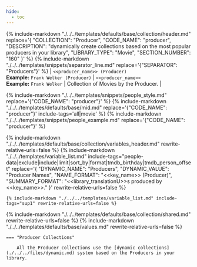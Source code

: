```yaml
---
hide:
  - toc
---
```

{%
    include-markdown "./../../templates/defaults/base/collection/header.md"
    replace='{
        "COLLECTION": "Producer",
        "CODE_NAME": "producer",
        "DESCRIPTION": "dynamically create collections based on the most popular producers in your library",
        "LIBRARY_TYPE": "Movie",
        "SECTION_NUMBER": "160"
    }'
%}
{% include-markdown "./../../templates/snippets/separator_line.md" replace='{"SEPARATOR": "Producers"}' %}
| `<<producer_name>> (Producer)`<br>**Example:** `Frank Welker (Producer)` | `<<producer_name>>`<br>**Example:** `Frank Welker` | Collection of Movies by the Producer. |

{% include-markdown "./../../templates/snippets/people_style.md" replace='{"CODE_NAME": "producer"}' %}
{% include-markdown "./../../templates/defaults/base/mid.md" replace='{"CODE_NAME": "producer"}' include-tags='all|movie' %}
    {% include-markdown "./../../templates/snippets/people_example.md" replace='{"CODE_NAME": "producer"}' %}

{% include-markdown "./../../templates/defaults/base/collection/variables_header.md" rewrite-relative-urls=false %} 
    {%
        include-markdown "./../../templates/variable_list.md"
        include-tags="people-data|exclude|include|limit|sort_by|format|tmdb_birthday|tmdb_person_offset"
        replace='{
            "DYNAMIC_NAME": "Producers", 
            "DYNAMIC_VALUE": "Producer Names",
            "NAME_FORMAT": "<<key_name>> (Producer)",
            "SUMMARY_FORMAT": "<<library_translationU>>s produced by <<key_name>>."
        }'
        rewrite-relative-urls=false
    %}

    {% include-markdown "./../../templates/variable_list.md" include-tags="sup1" rewrite-relative-urls=false %}

{% include-markdown "./../../templates/defaults/base/collection/shared.md" rewrite-relative-urls=false %}
{% include-markdown "./../../templates/defaults/base/values.md" rewrite-relative-urls=false %}

    === "Producer Collections"
        
        All the Producer collections use the [dynamic collections](./../../files/dynamic.md) system based on the Producers in your library.
